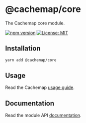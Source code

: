 # @cachemap/core

The Cachemap core module.

[![npm version](https://badge.fury.io/js/%40cachemap%2Fcore.svg)](https://badge.fury.io/js/%40cachemap%2Fcore)
[![License: MIT](https://img.shields.io/badge/License-MIT-yellow.svg)](LICENSE)

## Installation

```bash
yarn add @cachemap/core
```

## Usage

Read the Cachemap [usage guide](../../README.md#usage).

## Documentation

Read the module API [documentation](docs/README.md).
